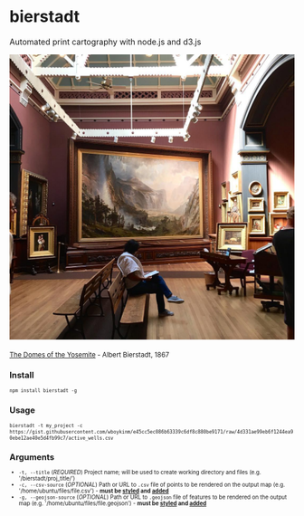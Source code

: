 # bierstadt
Automated print cartography with node.js and d3.js

<img src="img/domes.jpg" alt="The Domes of the Yosemite" id="domes" title="The Domes of the Yosemite"/>

<small><a href="http://www.stjathenaeum.org/albert-bierstadt-the-domes-of-the-yosemite">The Domes of the Yosemite</a> - Albert Bierstadt, 1867<small>

## Install
`npm install bierstadt -g`

## Usage

`bierstadt -t my_project -c https://gist.githubusercontent.com/wboykinm/e45cc5ec086b63339c6df8c880be9171/raw/4d331ae99eb6f1244ea90ebe12ae40e5d4fb99c7/active_wells.csv`

## Arguments
* `-t, --title` (_REQUIRED_) Project name; will be used to create working directory and files (e.g. '/bierstadt/proj_title/')
* `-c, --csv-source` (_OPTIONAL_) Path or URL to `.csv` file of points to be rendered on the output map (e.g. '/home/ubuntu/files/file.csv') - __must be [styled](templates/base.html) and [added](scripts/layers.js)__
* `-g, --geojson-source` (_OPTIONAL_) Path or URL to `.geojson` file of features to be rendered on the output map (e.g. '/home/ubuntu/files/file.geojson') - __must be [styled](templates/base.html) and [added](scripts/layers.js)__
